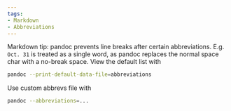 ```yaml
---
tags:
- Markdown
- Abbreviations
---
```


Markdown tip: pandoc prevents line breaks after certain abbreviations.
E.g. `Oct. 31` is treated as a single word, as pandoc replaces the
normal space char with a no-break space. View the default list with

``` bash
pandoc --print-default-data-file=abbreviations
```

Use custom abbrevs file with

``` bash
pandoc --abbreviations=...
```
